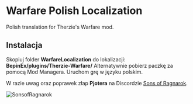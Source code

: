 # Warfare Polish Localization
Polish translation for Therzie's Warfare mod.

## Instalacja

Skopiuj folder **WarfareLocalization** do lokalizacji: **BepinEx/plugins/Therzie-Warfare/**
Alternatywnie pobierz paczkę za pomocą Mod Managera.
Uruchom grę w języku polskim.


W razie uwag oraz poprawek złap **Pjotera** na Discordzie [Sons of Ragnarok](https://discord.gg/Bxt8tdQgjS).

![SonsofRagnarok](https://i.imgur.com/G6SKC1W.png)
